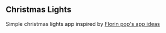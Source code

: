 ## Christmas Lights

Simple christmas lights app inspired by [Florin pop's app ideas](https://github.com/florinpop17/app-ideas)